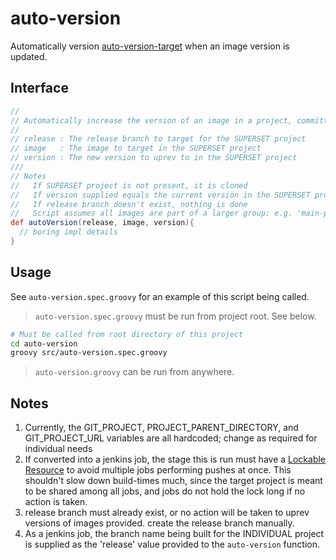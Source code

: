 # auto-version

Automatically version [auto-version-target](https://github.com/WilliamTheMarsman/auto-version-target) when an image version is updated.

## Interface

```groovy
//
// Automatically increase the version of an image in a project, committing and pushing to provided release
//
// release : The release branch to target for the SUPERSET project
// image   : The image to target in the SUPERSET project
// version : The new version to uprev to in the SUPERSET project
///
// Notes
//   If SUPERSET project is not present, it is cloned
//   If version supplied equals the current version in the SUPERSET project, nothing is done
//   If release branch doesn't exist, nothing is done
//   Script assumes all images are part of a larger group: e.g. 'main-project/image:version'
def autoVersion(release, image, version){
  // boring impl details
}

```

## Usage

See `auto-version.spec.groovy` for an example of this script being called.

> `auto-version.spec.groovy` must be run from project root. See below.

```bash
# Must be called from root directory of this project
cd auto-version
groovy src/auto-version.spec.groovy
```

> `auto-version.groovy` can be run from anywhere.

## Notes

1. Currently, the GIT_PROJECT, PROJECT_PARENT_DIRECTORY, and GIT_PROJECT_URL variables are all hardcoded; change as required for individual needs
1. If converted into a jenkins job, the stage this is run must have a [Lockable Resource](https://wiki.jenkins.io/plugins/servlet/mobile?contentId=70878639#content/view/70878639) to avoid multiple jobs performing pushes at once. This shouldn't slow down build-times much, since the target project is meant to be shared among all jobs, and jobs do not hold the lock long if no action is taken.
1. release branch must already exist, or no action will be taken to uprev versions of images provided. create the release branch manually.
1. As a jenkins job, the branch name being built for the INDIVIDUAL project is supplied as the 'release' value provided to the `auto-version` function.

